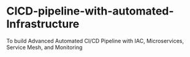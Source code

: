 # CICD-pipeline-with-automated-Infrastructure
To build Advanced Automated CI/CD Pipeline with IAC, Microservices, Service Mesh, and Monitoring
